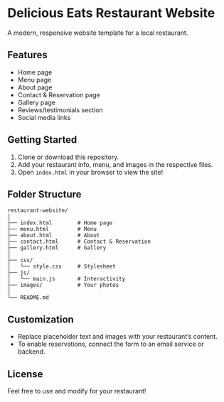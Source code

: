 # Delicious Eats Restaurant Website

A modern, responsive website template for a local restaurant. 

## Features

- Home page
- Menu page
- About page
- Contact & Reservation page
- Gallery page
- Reviews/testimonials section
- Social media links

## Getting Started

1. Clone or download this repository.
2. Add your restaurant info, menu, and images in the respective files.
3. Open `index.html` in your browser to view the site!

## Folder Structure

```
restaurant-website/
│
├── index.html        # Home page
├── menu.html         # Menu
├── about.html        # About
├── contact.html      # Contact & Reservation
├── gallery.html      # Gallery
│
├── css/
│   └── style.css     # Stylesheet
├── js/
│   └── main.js       # Interactivity
├── images/           # Your photos
│
└── README.md
```

## Customization

- Replace placeholder text and images with your restaurant’s content.
- To enable reservations, connect the form to an email service or backend.

## License

Feel free to use and modify for your restaurant!
